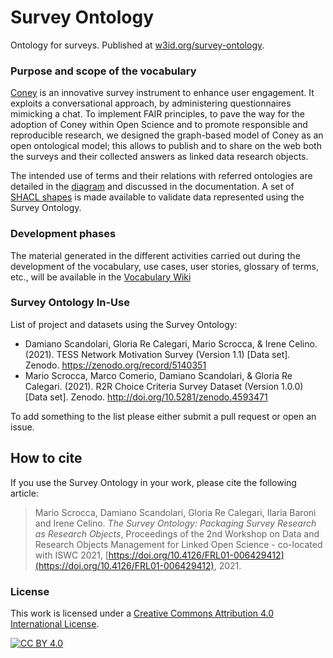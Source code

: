 # Survey Ontology

Ontology for surveys. Published at [w3id.org/survey-ontology](https://w3id.org/survey-ontology). 

### Purpose and scope of the vocabulary

[Coney](https://coney.cefriel.com/) is an innovative survey instrument to enhance user engagement. It exploits a conversational approach, by administering questionnaires mimicking a chat. To implement FAIR principles, to pave the way for the adoption of Coney within Open Science and to promote responsible and reproducible research, we designed the graph-based model of Coney as an open ontological model; this allows to publish and to share on the web both the surveys and their collected answers as linked data research objects.

The intended use of terms and their relations with referred ontologies are detailed in the [diagram](docs/ontology.png) and discussed in the documentation. A set of [SHACL shapes](ontology/sur_shapes.ttl) is made available to validate data represented using the Survey Ontology.

### Development phases

The material generated in the different activities carried out during the development of the vocabulary, use
cases, user stories, glossary of terms, etc., will be available in the [Vocabulary Wiki](#)

### Survey Ontology In-Use
List of project and datasets using the Survey Ontology:
- Damiano Scandolari, Gloria Re Calegari, Mario Scrocca, & Irene Celino. (2021). TESS Network Motivation Survey (Version 1.1) [Data set]. Zenodo. https://zenodo.org/record/5140351
- Mario Scrocca, Marco Comerio, Damiano Scandolari, & Gloria Re Calegari. (2021). R2R Choice Criteria Survey Dataset (Version 1.0.0) [Data set]. Zenodo. http://doi.org/10.5281/zenodo.4593471

To add something to the list please either submit a pull request or open an issue.

## How to cite ##

If you use the Survey Ontology in your work, please cite the following article:

> Mario Scrocca, Damiano Scandolari, Gloria Re Calegari, Ilaria Baroni and Irene Celino. _The Survey Ontology: Packaging Survey Research as Research Objects_, Proceedings of the 2nd Workshop on Data and Research Objects Management for Linked Open Science - co-located with ISWC 2021, [https://doi.org/10.4126/FRL01-006429412](https://doi.org/10.4126/FRL01-006429412), 2021.

### License

This work is licensed under a [Creative Commons Attribution 4.0 International
License](http://creativecommons.org/licenses/by/4.0/).

[![CC BY 4.0](https://i.creativecommons.org/l/by/4.0/88x31.png)](http://creativecommons.org/licenses/by/4.0/)
